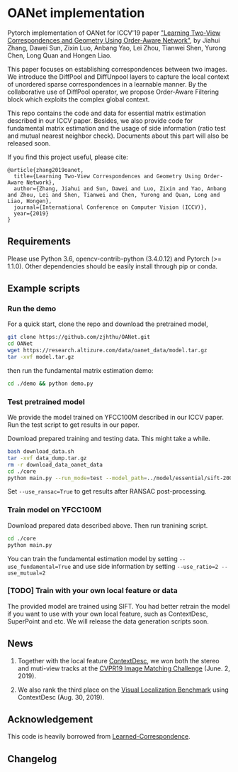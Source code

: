 # OANet implementation

Pytorch implementation of OANet for ICCV'19 paper ["Learning Two-View Correspondences and Geometry Using Order-Aware Network"](https://arxiv.org/abs/1908.04964), by Jiahui Zhang, Dawei Sun, Zixin Luo, Anbang Yao, Lei Zhou, Tianwei Shen, Yurong Chen, Long Quan and Hongen Liao.

This paper focuses on establishing correspondences between two images. We introduce the DiffPool and DiffUnpool layers to capture the local context of unordered sparse correspondences in a learnable manner. By the collaborative use of DiffPool operator, we propose Order-Aware Filtering block which exploits the complex global context.

This repo contains the code and data for essential matrix estimation described in our ICCV paper. Besides, we also provide code for fundamental matrix estimation and the usage of side information (ratio test and mutual nearest neighbor check). Documents about this part will also be released soon.

If you find this project useful, please cite:

```
@article{zhang2019oanet,
  title={Learning Two-View Correspondences and Geometry Using Order-Aware Network},
  author={Zhang, Jiahui and Sun, Dawei and Luo, Zixin and Yao, Anbang and Zhou, Lei and Shen, Tianwei and Chen, Yurong and Quan, Long and Liao, Hongen},
  journal={International Conference on Computer Vision (ICCV)},
  year={2019}
}
```

## Requirements

Please use Python 3.6, opencv-contrib-python (3.4.0.12) and Pytorch (>= 1.1.0). Other dependencies should be easily install through pip or conda.


## Example scripts

### Run the demo

For a quick start, clone the repo and download the pretrained model,
```bash
git clone https://github.com/zjhthu/OANet.git 
cd OANet 
wget https://research.altizure.com/data/oanet_data/model.tar.gz 
tar -xvf model.tar.gz
```

then run the fundamental matrix estimation demo:

```bash
cd ./demo && python demo.py
```

### Test pretrained model

We provide the model trained on YFCC100M described in our ICCV paper. Run the test script to get results in our paper.

Download prepared training and testing data. This might take a while. 
```bash
bash download_data.sh
tar -xvf data_dump.tar.gz
rm -r download_data_oanet_data
cd ./core 
python main.py --run_mode=test --model_path=../model/essential/sift-2000 --res_path=../model/essential/sift-2000/ --use_ransac=False
```
Set `--use_ransac=True` to get results after RANSAC post-processing.

### Train model on YFCC100M

Download prepared data described above. Then run tranining script.
```bash
cd ./core 
python main.py
```

You can train the fundamental estimation model by setting `--use_fundamental=True` and use side information by setting `--use_ratio=2 --use_mutual=2`

### [TODO] Train with your own local feature or data 

The provided model are trained using SIFT. You had better retrain the model if you want to use with 
your own local feature, such as ContextDesc, SuperPoint and etc. We will release the data generation scripts soon. 

## News

1. Together with the local feature [ContextDesc](https://github.com/lzx551402/contextdesc), we won both the stereo and muti-view tracks at the [CVPR19 Image Matching Challenge](https://image-matching-workshop.github.io/leaderboard/) (June. 2, 2019).

2. We also rank the third place on the [Visual Localization Benchmark](https://www.visuallocalization.net/workshop/cvpr/2019/) using ContextDesc (Aug. 30, 2019).

## Acknowledgement
This code is heavily borrowed from [Learned-Correspondence](https://github.com/vcg-uvic/learned-correspondence-release).


## Changelog


